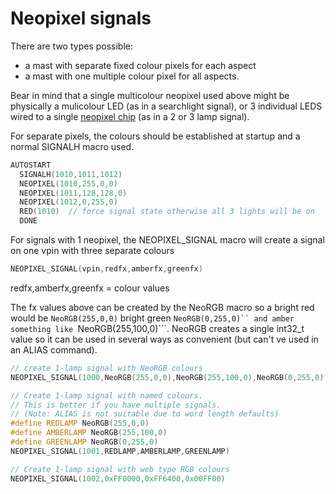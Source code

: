 # Neopixel signals    

There are two types possible:

- a mast with separate fixed colour pixels for each aspect
- a mast with one multiple colour pixel for all aspects.

Bear in mind that a single multicolour neopixel used above might be physically a mulicolour LED (as in a searchlight signal), or 3 individual LEDS wired to a single [neopixel chip](?ws2812) (as in a 2 or 3 lamp signal).  

For separate pixels, the colours should be established at startup and a normal SIGNALH macro used.

```cpp    
AUTOSTART 
  SIGNALH(1010,1011,1012)
  NEOPIXEL(1010,255,0,0)       
  NEOPIXEL(1011,128,128,0)
  NEOPIXEL(1012,0,255,0)
  RED(1010)  // force signal state otherwise all 3 lights will be on
  DONE
```     

For signals with 1 neopixel, the NEOPIXEL_SIGNAL macro will create a signal on one vpin with three separate colours

```cpp     
NEOPIXEL_SIGNAL(vpin,redfx,amberfx,greenfx)
```
redfx,amberfx,greenfx = colour values   

The fx values above can be created by the NeoRGB macro so a bright red would be ```NeoRGB(255,0,0)```  bright green ```NeoRGB(0,255,0)`` and amber something like ```NeoRGB(255,100,0)```.
NeoRGB creates a single int32_t value so it can be used in several ways as convenient (but can't ve used in an ALIAS command).

```cpp
// create 1-lamp signal with NeoRGB colours
NEOPIXEL_SIGNAL(1000,NeoRGB(255,0,0),NeoRGB(255,100,0),NeoRGB(0,255,0))

// Create 1-lamp signal with named colours.
// This is better if you have multiple signals.
// (Note: ALIAS is not suitable due to word length defaults) 
#define REDLAMP NeoRGB(255,0,0)
#define AMBERLAMP NeoRGB(255,100,0)
#define GREENLAMP NeoRGB(0,255,0)
NEOPIXEL_SIGNAL(1001,REDLAMP,AMBERLAMP,GREENLAMP)

// Create 1-lamp signal with web type RGB colours 
NEOPIXEL_SIGNAL(1002,0xFF0000,0xFF6400,0x00FF00)
```
